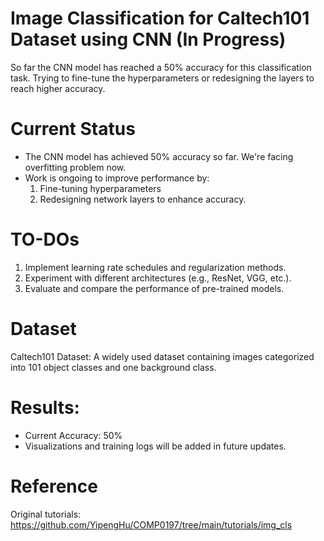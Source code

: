 # Image Classification for Caltech101 Dataset using CNN (In Progress)
So far the CNN model has reached a 50% accuracy for this classification task. Trying to fine-tune the hyperparameters or redesigning the layers to reach higher accuracy.

# Current Status
- The CNN model has achieved 50% accuracy so far. We're facing overfitting problem now.
-  Work is ongoing to improve performance by:
   1. Fine-tuning hyperparameters
   2. Redesigning network layers to enhance accuracy.

# TO-DOs
1. Implement learning rate schedules and regularization methods.
2. Experiment with different architectures (e.g., ResNet, VGG, etc.).
3. Evaluate and compare the performance of pre-trained models.

# Dataset
Caltech101 Dataset: A widely used dataset containing images categorized into 101 object classes and one background class.

# Results:
- Current Accuracy: 50%
- Visualizations and training logs will be added in future updates.

# Reference
Original tutorials: https://github.com/YipengHu/COMP0197/tree/main/tutorials/img_cls
